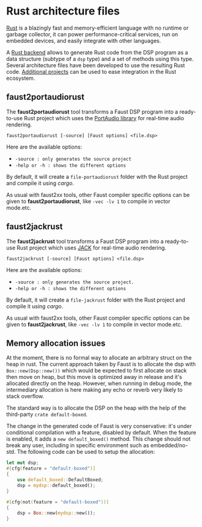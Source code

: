

# Rust architecture files 

[Rust](https://www.rust-lang.org) is a blazingly fast and memory-efficient language with no runtime or garbage collector, it can power performance-critical services, run on embedded devices, and easily integrate with other languages.

A [Rust backend](https://github.com/grame-cncm/faust/tree/master-dev/compiler/generator/rust) allows to generate Rust code from the DSP program as a data structure (subtype of a `dsp` type) and a set of methods using this type. Several architecture files have been developed to use the resulting Rust code. [Additional projects](https://faustdoc.grame.fr/manual/architectures/#rust-tools) can be used to ease integration in the Rust ecosystem. 

## faust2portaudiorust

The **faust2portaudiorust** tool transforms a Faust DSP program into a ready-to-use Rust project which uses the [PortAudio library](http://portaudio.com) for real-time audio rendering. 

`faust2portaudiorust [-source] [Faust options] <file.dsp>` 

Here are the available options:

- `-source : only generates the source project`
- `-help or -h : shows the different options` 

By default, it will create a `file-portaudiorust` folder with the Rust project and compile it using *cargo*. 

As usual with faust2xx tools, other Faust compiler specific options can be given to **faust2portaudiorust**, like `-vec -lv 1` to compile in vector mode.etc.

## faust2jackrust

The **faust2jackrust** tool transforms a Faust DSP program into a ready-to-use Rust project which uses [JACK](https://jackaudio.org) for real-time audio rendering.

`faust2jackrust [-source] [Faust options] <file.dsp>` 

Here are the available options:

- `-source : only generates the source project.`
- `-help or -h : shows the different options` 

By default, it will create a `file-jackrust` folder with the Rust project and compile it using *cargo*. 

As usual with faust2xx tools, other Faust compiler specific options can be given to **faust2jackrust**, like `-vec -lv 1` to compile in vector mode.etc.

## Memory allocation issues

At the moment, there is no formal way to allocate an arbitrary struct on the heap in rust. The current approach taken by Faust is to allocate the dsp with `Box::new(Dsp::new())` which would be expected to first allocate on stack then move on heap, but this move is optimized away in release and it's allocated directly on the heap. However, when running in debug mode, the intermediary allocation is here making any echo or reverb very likely to stack overflow.

The standard way is to allocate the DSP on the heap with the help of the third-party `crate default-boxed`.

The change in the generated code of Faust is very conservative: it's under conditional compilation with a feature, disabled by default. When the feature is enabled, it adds a `new default_boxed()` method. This change should not break any user, including in specific environment such as embedded/no-std. The following code can be used to setup the allocation:

```Rust
let mut dsp;
#[cfg(feature = "default-boxed")]
{
    use default_boxed::DefaultBoxed;
    dsp = mydsp::default_boxed();
}

#[cfg(not(feature = "default-boxed"))]
{
    dsp = Box::new(mydsp::new());
}
```

